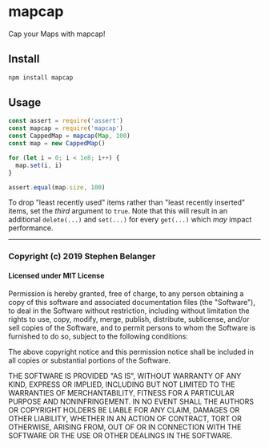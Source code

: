 # mapcap

Cap your Maps with mapcap!

## Install

```sh
npm install mapcap
```

## Usage

```js
const assert = require('assert')
const mapcap = require('mapcap')
const CappedMap = mapcap(Map, 100)
const map = new CappedMap()

for (let i = 0; i < 1e8; i++) {
  map.set(i, i)
}

assert.equal(map.size, 100)
```

To drop "least recently used" items rather than "least recently inserted"
items, set the _third_ argument to `true`. Note that this will result in
an additional `delete(...)` and `set(...)` for every `get(...)` which
_may_ impact performance.

---

### Copyright (c) 2019 Stephen Belanger

#### Licensed under MIT License

Permission is hereby granted, free of charge, to any person obtaining a copy of this software and associated documentation files (the "Software"), to deal in the Software without restriction, including without limitation the rights to use, copy, modify, merge, publish, distribute, sublicense, and/or sell copies of the Software, and to permit persons to whom the Software is furnished to do so, subject to the following conditions:

The above copyright notice and this permission notice shall be included in all copies or substantial portions of the Software.

THE SOFTWARE IS PROVIDED "AS IS", WITHOUT WARRANTY OF ANY KIND, EXPRESS OR IMPLIED, INCLUDING BUT NOT LIMITED TO THE WARRANTIES OF MERCHANTABILITY, FITNESS FOR A PARTICULAR PURPOSE AND NONINFRINGEMENT. IN NO EVENT SHALL THE AUTHORS OR COPYRIGHT HOLDERS BE LIABLE FOR ANY CLAIM, DAMAGES OR OTHER LIABILITY, WHETHER IN AN ACTION OF CONTRACT, TORT OR OTHERWISE, ARISING FROM, OUT OF OR IN CONNECTION WITH THE SOFTWARE OR THE USE OR OTHER DEALINGS IN THE SOFTWARE.
